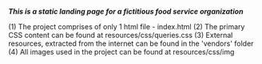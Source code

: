 ***This is a static landing page for a fictitious food service organization***

(1) The project comprises of only 1 html file - index.html
(2) The primary CSS content can be found at resources/css/queries.css
(3) External resources, extracted from the internet can be found in the 'vendors' folder
(4) All images used in the project can be found at resources/css/img


